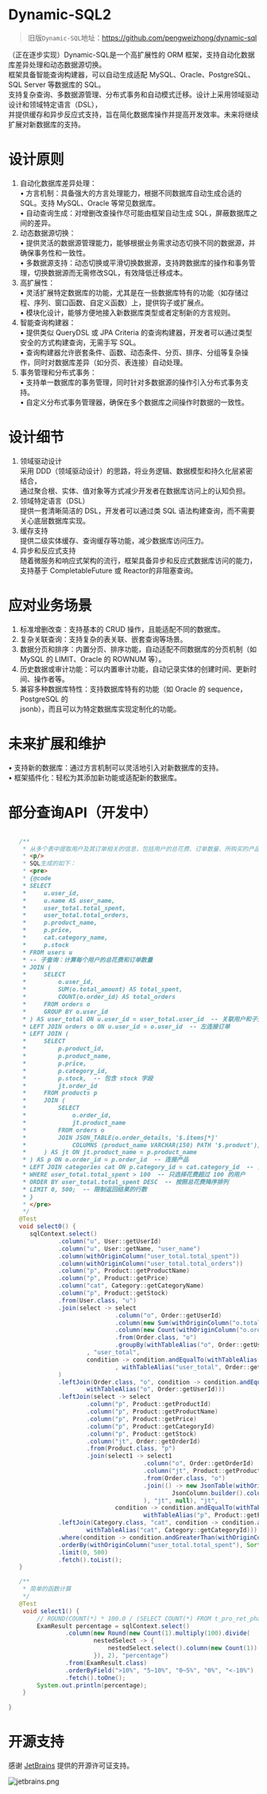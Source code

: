 # Dynamic-SQL2

> 旧版`Dynamic-SQL`地址：https://github.com/pengweizhong/dynamic-sql

（正在逐步实现）Dynamic-SQL是一个高扩展性的 ORM 框架，支持自动化数据库差异处理和动态数据源切换。  
框架具备智能查询构建器，可以自动生成适配 MySQL、Oracle、PostgreSQL、SQL Server 等数据库的 SQL。  
支持复杂查询、多数据源管理、分布式事务和自动模式迁移。设计上采用领域驱动设计和领域特定语言（DSL），  
并提供缓存和异步反应式支持，旨在简化数据库操作并提高开发效率。未来将继续扩展对新数据库的支持。

# 设计原则

1. 自动化数据库差异处理：  
   • 方言机制：具备强大的方言处理能力，根据不同数据库自动生成合适的 SQL。支持 MySQL、Oracle 等常见数据库。  
   • 自动查询生成：对增删改查操作尽可能由框架自动生成 SQL，屏蔽数据库之间的差异。  
2. 动态数据源切换：  
   • 提供灵活的数据源管理能力，能够根据业务需求动态切换不同的数据源，并确保事务性和一致性。  
   • 多数据源支持：动态切换或平滑切换数据源，支持跨数据库的操作和事务管理，切换数据源而无需修改SQL，有效降低迁移成本。  
3. 高扩展性：  
   • 灵活扩展特定数据库的功能，尤其是在一些数据库特有的功能（如存储过程、序列、窗口函数、自定义函数）上，提供钩子或扩展点。  
   • 模块化设计，能够方便地接入新数据库类型或者定制新的方言规则。  
4. 智能查询构建器：  
   • 提供类似 QueryDSL 或 JPA Criteria 的查询构建器，开发者可以通过类型安全的方式构建查询，无需手写 SQL。  
   • 查询构建器允许嵌套条件、函数、动态条件、分页、排序、分组等复杂操作，同时对数据库差异（如分页、表连接）自动处理。  
5. 事务管理和分布式事务：  
   • 支持单一数据库的事务管理，同时针对多数据源的操作引入分布式事务支持。  
   • 自定义分布式事务管理器，确保在多个数据库之间操作时数据的一致性。   


# 设计细节

1. 领域驱动设计  
   采用 DDD（领域驱动设计）的思路，将业务逻辑、数据模型和持久化层紧密结合，  
   通过聚合根、实体、值对象等方式减少开发者在数据库访问上的认知负担。
2. 领域特定语言（DSL）  
   提供一套清晰简洁的 DSL，开发者可以通过类 SQL 语法构建查询，而不需要关心底层数据库实现。  
3. 缓存支持  
   提供二级实体缓存、查询缓存等功能，减少数据库访问压力。  
4. 异步和反应式支持    
   随着微服务和响应式架构的流行，框架具备异步和反应式数据库访问的能力，  
   支持基于 CompletableFuture 或 Reactor的非阻塞查询。

# 应对业务场景

1. 标准增删改查：支持基本的 CRUD 操作，且能适配不同的数据库。  
2. 复杂关联查询：支持复杂的表关联、嵌套查询等场景。  
3. 数据分页和排序：内置分页、排序功能，自动适配不同数据库的分页机制（如 MySQL 的 LIMIT、Oracle 的 ROWNUM 等）。  
4. 历史数据或审计功能：可以内置审计功能，自动记录实体的创建时间、更新时间、操作者等。  
5. 兼容多种数据库特性：支持数据库特有的功能（如 Oracle 的 sequence，PostgreSQL 的  
   jsonb），而且可以为特定数据库实现定制化的功能。  

# 未来扩展和维护

• 支持新的数据库：通过方言机制可以灵活地引入对新数据库的支持。  
• 框架插件化：轻松为其添加新功能或适配新的数据库。    

# 部分查询API（开发中）

```java

   /**
    * 从多个表中提取用户及其订单相关的信息，包括用户的总花费、订单数量、所购买的产品及其分类等；
    * <p/>
    * SQL生成的如下：
    * <pre>
    * {@code
    * SELECT
    *     u.user_id,
    *     u.name AS user_name,
    *     user_total.total_spent,
    *     user_total.total_orders,
    *     p.product_name,
    *     p.price,
    *     cat.category_name,
    *     p.stock
    * FROM users u
    * -- 子查询：计算每个用户的总花费和订单数量
    * JOIN (
    *     SELECT
    *         o.user_id,
    *         SUM(o.total_amount) AS total_spent,
    *         COUNT(o.order_id) AS total_orders
    *     FROM orders o
    *     GROUP BY o.user_id
    * ) AS user_total ON u.user_id = user_total.user_id  -- 关联用户和子查询结果
    * LEFT JOIN orders o ON u.user_id = o.user_id  -- 左连接订单
    * LEFT JOIN (
    *     SELECT
    *         p.product_id,
    *         p.product_name,
    *         p.price,
    *         p.category_id,
    *         p.stock,  -- 包含 stock 字段
    *         jt.order_id
    *     FROM products p
    *     JOIN (
    *         SELECT
    *             o.order_id,
    *             jt.product_name
    *         FROM orders o
    *         JOIN JSON_TABLE(o.order_details, '$.items[*]'
    *             COLUMNS (product_name VARCHAR(150) PATH '$.product')) AS jt
    *     ) AS jt ON jt.product_name = p.product_name
    * ) AS p ON o.order_id = p.order_id  -- 连接产品
    * LEFT JOIN categories cat ON p.category_id = cat.category_id  -- 关联产品和分类
    * WHERE user_total.total_spent > 100  -- 只选择花费超过 100 的用户
    * ORDER BY user_total.total_spent DESC  -- 按照总花费降序排列
    * LIMIT 0, 500;  -- 限制返回结果的行数
    * }
    * </pre>
    */
   @Test
   void select0() {
      sqlContext.select()
              .column("u", User::getUserId)
              .column("u", User::getName, "user_name")
              .column(withOriginColumn("user_total.total_spent"))
              .column(withOriginColumn("user_total.total_orders"))
              .column("p", Product::getProductName)
              .column("p", Product::getPrice)
              .column("cat", Category::getCategoryName)
              .column("p", Product::getStock)
              .from(User.class, "u")
              .join(select -> select
                              .column("o", Order::getUserId)
                              .column(new Sum(withOriginColumn("o.total_amount")), "total_spent")
                              .column(new Count(withOriginColumn("o.order_id")), "total_orders")
                              .from(Order.class, "o")
                              .groupBy(withTableAlias("o", Order::getUserId))
                      , "user_total",
                      condition -> condition.andEqualTo(withTableAlias("u", User::getUserId)
                              , withTableAlias("user_total", Order::getUserId))
              )
              .leftJoin(Order.class, "o", condition -> condition.andEqualTo(withTableAlias("u", User::getUserId),
                      withTableAlias("o", Order::getUserId)))
              .leftJoin(select -> select
                      .column("p", Product::getProductId)
                      .column("p", Product::getProductName)
                      .column("p", Product::getPrice)
                      .column("p", Product::getCategoryId)
                      .column("p", Product::getStock)
                      .column("jt", Order::getOrderId)
                      .from(Product.class, "p")
                      .join(select1 -> select1
                                      .column("o", Order::getOrderId)
                                      .column("jt", Product::getProductName)
                                      .from(Order.class, "o")
                                      .join(() -> new JsonTable(withOriginColumn("o.order_details"), "$.items[*]",
                                              JsonColumn.builder().column("product_name").dataType("VARCHAR(150)").jsonPath("$.product").build()
                                      ), "jt", null), "jt",
                              condition -> condition.andEqualTo(withTableAlias("jt", Product::getProductName),
                                      withTableAlias("p", Product::getProductName))), "p", condition -> condition.andEqualTo(withTableAlias("o", Order::getOrderId), withTableAlias("p", Order::getOrderId)))
              .leftJoin(Category.class, "cat", condition -> condition.andEqualTo(withTableAlias("p", Category::getCategoryId),
                      withTableAlias("cat", Category::getCategoryId)))
              .where(condition -> condition.andGreaterThan(withOriginColumn("user_total.total_spent"), 100))
              .orderBy(withOriginColumn("user_total.total_spent"), SortOrder.DESC)
              .limit(0, 500)
              .fetch().toList();
   }

   /**
    * 简单的函数计算
    */
   @Test
    void select1() {
        // ROUND(COUNT(*) * 100.0 / (SELECT COUNT(*) FROM t_pro_ret_phased), 2) AS percentage
        ExamResult percentage = sqlContext.select()
                .column(new Round(new Count(1).multiply(100).divide(
                        nestedSelect -> {
                            nestedSelect.select().column(new Count(1)).from(Student.class);
                        }), 2), "percentage")
                .from(ExamResult.class)
                .orderByField(">10%", "5~10%", "0~5%", "0%", "<-10%")
                .fetch().toOne();
        System.out.println(percentage);
    }
    
}
```
# 开源支持

感谢 [JetBrains](https://www.jetbrains.com/) 提供的开源许可证支持。
  
![jetbrains.png](jetbrains.png)
